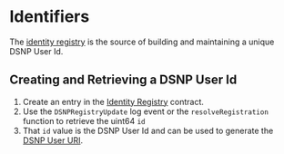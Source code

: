 # Identifiers

The [identity registry](/Ethereum/Registry.md) is the source of building and maintaining a unique DSNP User Id.

## Creating and Retrieving a DSNP User Id

1. Create an entry in the [Identity Registry](/Ethereum/Registry.md) contract.
1. Use the `DSNPRegistryUpdate` log event or the `resolveRegistration` function to retrieve the uint64 `id`
1. That `id` value is the DSNP User Id and can be used to generate the [DSNP User URI](/DSNP/Identifiers.md#dsnp-user-uri).
